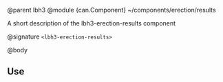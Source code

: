 @parent lbh3
@module {can.Component} ~/components/erection/results <lbh3-erection-results>

A short description of the lbh3-erection-results component

@signature `<lbh3-erection-results>`

@body

## Use

